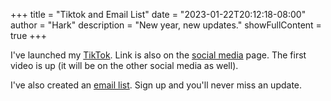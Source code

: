 +++
title = "Tiktok and Email List"
date = "2023-01-22T20:12:18-08:00"
author = "Hark"
description = "New year, new updates."
showFullContent = true
+++

I've launched my [TikTok](https://www.tiktok.com/@hark.fun?lang=en). Link is also on the [social media](../../social) page. The first video is up (it will be on the other social media as well).

I've also created an [email list](../../email_list). Sign up and you'll never miss an update.
